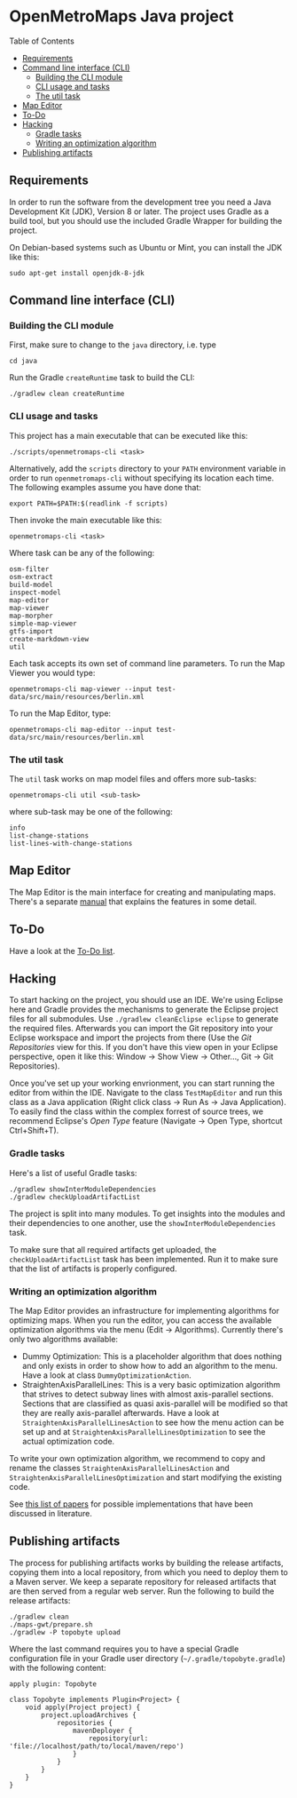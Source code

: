 # OpenMetroMaps Java project

Table of Contents
* [Requirements](#requirements)
* [Command line interface (CLI)](#command-line-interface-cli)
    * [Building the CLI module](#building-the-cli-module)
    * [CLI usage and tasks](#cli-usage-and-tasks)
    * [The util task](#the-util-task)
* [Map Editor](#map-editor)
* [To-Do](#to-do)
* [Hacking](#hacking)
    * [Gradle tasks](#gradle-tasks)
    * [Writing an optimization
      algorithm](#writing-an-optimization-algorithm)
* [Publishing artifacts](#publishing-artifacts)

## Requirements

In order to run the software from the development tree you need a Java
Development Kit (JDK), Version 8 or later. The project uses Gradle as a
build tool, but you should use the included Gradle Wrapper for building
the project.

On Debian-based systems such as Ubuntu or Mint, you can install the JDK
like this:

    sudo apt-get install openjdk-8-jdk

## Command line interface (CLI)

### Building the CLI module

First, make sure to change to the `java` directory, i.e. type

    cd java

Run the Gradle `createRuntime` task to build the CLI:

    ./gradlew clean createRuntime

### CLI usage and tasks

This project has a main executable that can be executed like this:

    ./scripts/openmetromaps-cli <task>

Alternatively, add the `scripts` directory to your `PATH` environment
variable in order to run `openmetromaps-cli` without specifying its location
each time. The following examples assume you have done that:

    export PATH=$PATH:$(readlink -f scripts)

Then invoke the main executable like this:

    openmetromaps-cli <task>

Where task can be any of the following:

    osm-filter
    osm-extract
    build-model
    inspect-model
    map-editor
    map-viewer
    map-morpher
    simple-map-viewer
    gtfs-import
    create-markdown-view
    util

Each task accepts its own set of command line parameters. To run the Map Viewer
you would type:

    openmetromaps-cli map-viewer --input test-data/src/main/resources/berlin.xml

To run the Map Editor, type:

    openmetromaps-cli map-editor --input test-data/src/main/resources/berlin.xml

### The util task

The `util` task works on map model files and offers more sub-tasks:

    openmetromaps-cli util <sub-task>

where sub-task may be one of the following:

    info
    list-change-stations
    list-lines-with-change-stations

## Map Editor

The Map Editor is the main interface for creating and manipulating maps.
There's a separate [manual](map-editor.md) that explains the features in
some detail.

## To-Do

Have a look at the [To-Do list](TODO.md).

## Hacking

To start hacking on the project, you should use an IDE. We're using Eclipse here
and Gradle provides the mechanisms to generate the Eclipse project files for all
submodules. Use `./gradlew cleanEclipse eclipse` to generate the required files.
Afterwards you can import the Git repository into your Eclipse workspace and
import the projects from there (Use the *Git Repositories* view for this.
If you don't have this view open in your Eclipse perspective, open it like this:
Window → Show View → Other..., Git → Git Repositories).

Once you've set up your working envrionment, you can start running the editor
from within the IDE. Navigate to the class `TestMapEditor` and run this class
as a Java application (Right click class → Run As → Java Application). To easily
find the class within the complex forrest of source trees, we recommend
Eclipse's *Open Type* feature (Navigate → Open Type, shortcut Ctrl+Shift+T).

### Gradle tasks

Here's a list of useful Gradle tasks:

    ./gradlew showInterModuleDependencies
    ./gradlew checkUploadArtifactList

The project is split into many modules. To get insights into the modules
and their dependencies to one another, use the `showInterModuleDependencies`
task.

To make sure that all required artifacts get uploaded, the
`checkUploadArtifactList` task has been implemented. Run it to make sure
that the list of artifacts is properly configured.

### Writing an optimization algorithm

The Map Editor provides an infrastructure for implementing algorithms for
optimizing maps. When you run the editor, you can access the available
optimization algorithms via the menu (Edit → Algorithms). Currently there's only
two algorithms available:

* Dummy Optimization: This is a placeholder algorithm that does nothing and only
  exists in order to show how to add an algorithm to the menu. Have a look at
  class `DummyOptimizationAction`.
* StraightenAxisParallelLines: This is a very basic optimization algorithm that
  strives to detect subway lines with almost axis-parallel sections. Sections
  that are classified as quasi axis-parallel will be modified so that they are
  really axis-parallel afterwards. Have a look at `StraightenAxisParallelLinesAction`
  to see how the menu action can be set up and at
  `StraightenAxisParallelLinesOptimization` to see the actual optimization code.

To write your own optimization algorithm, we recommend to copy and rename
the classes `StraightenAxisParallelLinesAction` and
`StraightenAxisParallelLinesOptimization` and start modifying the existing code.

See [this list of papers](../research/research.md#optimization-algorithms)
for possible implementations that have been discussed in literature.

## Publishing artifacts

The process for publishing artifacts works by building the release artifacts,
copying them into a local repository, from which you need to deploy them to
a Maven server. We keep a separate repository for released artifacts that are
then served from a regular web server.
Run the following to build the release artifacts:

    ./gradlew clean
    ./maps-gwt/prepare.sh
    ./gradlew -P topobyte upload

Where the last command requires you to have a special Gradle configuration
file in your Gradle user directory (`~/.gradle/topobyte.gradle`) with the
following content:

    apply plugin: Topobyte

    class Topobyte implements Plugin<Project> {
        void apply(Project project) {
            project.uploadArchives {
                repositories {
                    mavenDeployer {
                        repository(url: 'file://localhost/path/to/local/maven/repo')
                    }
                }
            }
        }
    }
